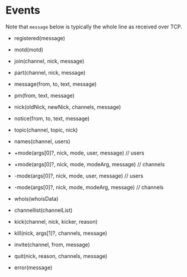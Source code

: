 Events
======

Note that `message` below is typically the whole line as received over TCP.

 - registered(message)
 - motd(motd)
 - join(channel, nick, message)
 - part(channel, nick, message)
 - message(from, to, text, message)
 - pm(from, text, message)
 - nick(oldNick, newNick, channels, message)
 - notice(from, to, text, message)
 - topic(channel, topic, nick)
 - names(channel, users)

 - +mode(args[0]?, nick, mode, user, message) // users
 - +mode(args[0]?, nick, mode, modeArg, message) // channels
 - -mode(args[0]?, nick, mode, user, message) // users
 - -mode(args[0]?, nick, mode, modeArg, message) // channels

 - whois(whoisData)
 - channellist(channelList)
 - kick(channel, nick, kicker, reason)
 - kill(nick, args[1]?, channels, message)
 - invite(channel, from, message)
 - quit(nick, reason, channels, message)
 - error(message)

